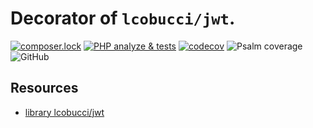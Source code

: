 Decorator of `lcobucci/jwt`.
==============
[![composer.lock](http://poser.pugx.org/phpunit/phpunit/composerlock)](https://packagist.org/packages/phpunit/phpunit)
[![PHP analyze & tests](https://github.com/atlance/jwt/actions/workflows/php-analyze.yml/badge.svg)](https://github.com/atlance/jwt/actions/workflows/php-analyze.yml)
[![codecov](https://codecov.io/gh/atlance/jwt-core/graph/badge.svg?token=KDH03IW9B2)](https://codecov.io/gh/atlance/jwt-core)
![Psalm coverage](https://shepherd.dev/github/atlance/jwt-core/coverage.svg)
![GitHub](https://img.shields.io/badge/PHPStan-level%20max-brightgreen.svg?style=flat)

Resources
---------
* [library lcobucci/jwt](https://github.com/lcobucci/jwt)
